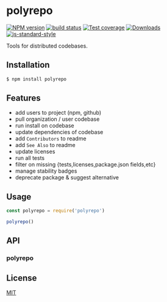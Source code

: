 # polyrepo
[![NPM version][npm-image]][npm-url]
[![build status][travis-image]][travis-url]
[![Test coverage][codecov-image]][codecov-url]
[![Downloads][downloads-image]][downloads-url]
[![js-standard-style][standard-image]][standard-url]

Tools for distributed codebases.

## Installation
```sh
$ npm install polyrepo
```

## Features
- add users to project (npm, github)
- pull organization / user codebase
- run install on codebase
- update dependencies of codebase
- add `Contributors` to readme
- add `See Also` to readme
- update licenses
- run all tests
- filter on missing {tests,licenses,package.json fields,etc}
- manage stability badges
- deprecate package & suggest alternative

## Usage
```js
const polyrepo = require('polyrepo')

polyrepo()
```

## API
### polyrepo

## License
[MIT](https://tldrlegal.com/license/mit-license)

[npm-image]: https://img.shields.io/npm/v/polyrepo.svg?style=flat-square
[npm-url]: https://npmjs.org/package/polyrepo
[travis-image]: https://img.shields.io/travis/polyrepo/polyrepo/master.svg?style=flat-square
[travis-url]: https://travis-ci.org/polyrepo/polyrepo
[codecov-image]: https://img.shields.io/codecov/c/github/polyrepo/polyrepo/master.svg?style=flat-square
[codecov-url]: https://codecov.io/github/polyrepo/polyrepo
[downloads-image]: http://img.shields.io/npm/dm/polyrepo.svg?style=flat-square
[downloads-url]: https://npmjs.org/package/polyrepo
[standard-image]: https://img.shields.io/badge/code%20style-standard-brightgreen.svg?style=flat-square
[standard-url]: https://github.com/feross/standard
